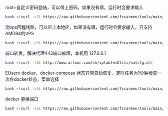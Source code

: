 root+自定义密码登陆，可以带上密码，如果没有填，运行时会要求输入
```bash
bash <(curl -sSL https://raw.githubusercontent.com/fscarmen/tools/main/root.sh) [PASSWORD]
```

测vps回程线路，可以带上本地IP，如果没有填，运行时会要求输入，只支持AMD64的VPS
```bash
bash <(curl -sSL https://raw.githubusercontent.com/fscarmen/tools/main/return.sh) [LOCAL_IP]

```
端口转发，解决代理443端口被墙，本机用 127.0.0.1
```bash
bash <(curl -sSL http://www.arloor.com/sh/iptablesUtils/natcfg.sh)
```

EUserv docker、docker-compose 状态异常自动恢复，定时任务为1分钟检查一次各docker状态，菜单选择
```bash
bash <(curl -sSL https://raw.githubusercontent.com/fscarmen/tools/main/EU_docker_Up.sh)
```

docker 更换端口
```bash
bash <(curl -sSL https://raw.githubusercontent.com/fscarmen/tools/main/docker_port.sh)
```
